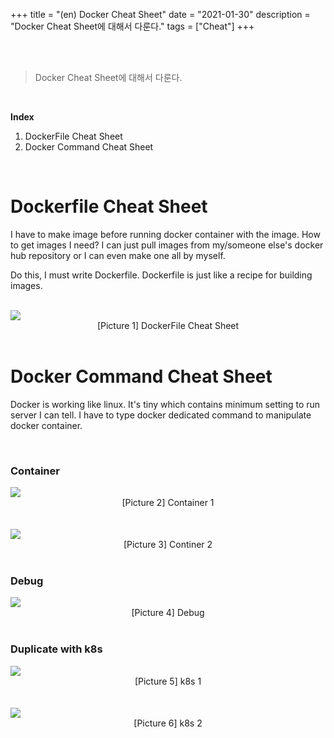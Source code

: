 +++
title = "(en) Docker Cheat Sheet"
date = "2021-01-30"
description = "Docker Cheat Sheet에 대해서 다룬다."
tags = ["Cheat"]
+++

<br>
<br> 

> Docker Cheat Sheet에 대해서 다룬다. 

<br> 

**Index**
1. DockerFile Cheat Sheet
2. Docker Command Cheat Sheet 

<br> 

# Dockerfile Cheat Sheet
I have to make image before running docker container with the image. How to get images I need?
I can just pull images from my/someone else's docker hub repository or I can even make one all by myself.


Do this, I must write Dockerfile. Dockerfile is just like a recipe for building images.

<br> 


<img class="img-zoomable medium-zoom-image __web-inspector-hide-shortcut__" src="/static/img/docker/docker_file.jpg" >
<figcaption align = "center">[Picture 1] DockerFile Cheat Sheet</figcaption>



<br> 

# Docker Command Cheat Sheet
Docker is working like linux. It's tiny which contains minimum setting to run server I can tell.
I have to type docker dedicated command to manipulate docker container.

<br> 

### Container 


<img class="img-zoomable medium-zoom-image __web-inspector-hide-shortcut__" src="/static/img/docker/docker_one.jpg" >
<figcaption align = "center">[Picture 2] Container 1</figcaption>


<br>
<br> 


<img class="img-zoomable medium-zoom-image __web-inspector-hide-shortcut__" src="/static/img/docker/docker_two.jpg" >
<figcaption align = "center">[Picture 3] Continer 2</figcaption>

<br>

### Debug 


<img class="img-zoomable medium-zoom-image __web-inspector-hide-shortcut__" src="/static/img/docker/docker_three.jpg" >
<figcaption align = "center">[Picture 4] Debug</figcaption>

<br>

### Duplicate with k8s



<img class="img-zoomable medium-zoom-image __web-inspector-hide-shortcut__" src="/static/img/docker/docker_four.jpg" >
<figcaption align = "center">[Picture 5] k8s 1</figcaption>

<br>
<br> 


<img class="img-zoomable medium-zoom-image __web-inspector-hide-shortcut__" src="/static/img/docker/docker_five.jpg" >
<figcaption align = "center">[Picture 6] k8s 2</figcaption>

